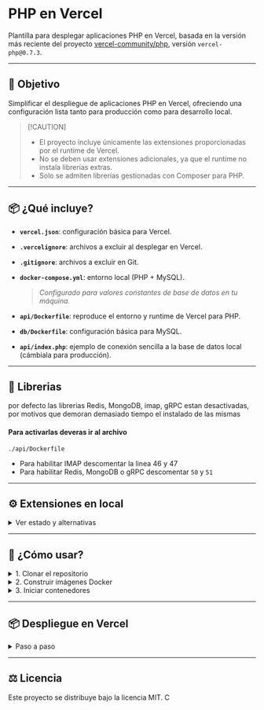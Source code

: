 # PHP en Vercel

Plantilla para desplegar aplicaciones PHP en Vercel, basada en la versión más reciente del proyecto [vercel-community/php](https://github.com/vercel-community/php), versión `vercel-php@0.7.3`.

---

## 🎯 Objetivo

Simplificar el despliegue de aplicaciones PHP en Vercel, ofreciendo una configuración lista tanto para producción como para desarrollo local.

> \[!CAUTION]
>
> * El proyecto incluye únicamente las extensiones proporcionadas por el runtime de Vercel.
> * No se deben usar extensiones adicionales, ya que el runtime no instala librerías extras.
> * Solo se admiten librerías gestionadas con Composer para PHP.

---

## 📦 ¿Qué incluye?

* **`vercel.json`**: configuración básica para Vercel.
* **`.vercelignore`**: archivos a excluir al desplegar en Vercel.
* **`.gitignore`**: archivos a excluir en Git.
* **`docker-compose.yml`**: entorno local (PHP + MySQL).

  > *Configurado para valores constantes de base de datos en tu máquina.*
* **`api/Dockerfile`**: reproduce el entorno y runtime de Vercel para PHP.
* **`db/Dockerfile`**: configuración básica para MySQL.
* **`api/index.php`**: ejemplo de conexión sencilla a la base de datos local (cámbiala para producción).

---


## 🔨 Librerias
 por defecto las librerias Redis, MongoDB, imap,  gRPC estan desactivadas, por motivos que demoran demasiado tiempo el instalado de las mismas

#### Para activarlas deveras ir al archivo 
   `./api/Dockerfile` 

   - Para habilitar IMAP descomentar la linea 46 y 47
   - Para habilitar Redis, MongoDB o gRPC descomentar `50` y `51`

---

## ⚙️ Extensiones en local

<details>
<summary>Ver estado y alternativas</summary>

| Extensión | Estado                         | ¿Deprecated? | Disponible vía Composer                                                 |
| --------- | ------------------------------ | ------------ | ----------------------------------------------------------------------- |
| `geoip`   | ❌ Eliminada desde PHP 8.0      | ✅ Sí         | ✅ Sí, usar [`geoip2/geoip2`](https://github.com/maxmind/GeoIP2-php)     |
| `pcntl`   | ✅ Disponible en Unix/Linux CLI | ❌ No         | ❌ No (parte del core en Unix)                                           |
| `xmlrpc`  | ❌ Eliminada desde PHP 8.1      | ✅ Sí         | ✅ Sí, usar [`phpxmlrpc/phpxmlrpc`](https://github.com/gggeek/phpxmlrpc) |

> **Recomendación:** Si utilizas alguna de estas librerías, instálalas con Composer.

</details>

---

## 📖 ¿Cómo usar?

<details>
<summary>1. Clonar el repositorio</summary>

```bash
git clone https://github.com/tu-usuario/php-en-vercel.git
cd php-en-vercel
```

</details>

<details>
<summary>2. Construir imágenes Docker</summary>

```bash
docker compose build
# O combinar build + up:
docker compose up --build
```

</details>

<details>
<summary>3. Iniciar contenedores</summary>

```bash
docker compose up         # modo interactivo
docker compose up -d      # modo detached
```

*Alternativamente, usa `docker compose up --build` para build + up en un solo paso.*

</details>

---

## 📦 Despliegue en Vercel

<details>
<summary>Paso a paso</summary>

1. Instala [Vercel CLI](https://vercel.com/docs/cli).
2. Autentícate:

   ```bash
   vercel login
   ```
3. Despliega:

   ```bash
   vercel
   ```
4. Sigue las indicaciones para asignar proyecto y dominio.

</details>

---

## ⚖️ Licencia

Este proyecto se distribuye bajo la licencia MIT. C
